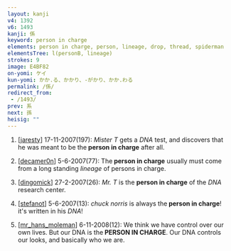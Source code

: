 ```yaml
---
layout: kanji
v4: 1392
v6: 1493
kanji: 係
keyword: person in charge
elements: person in charge, person, lineage, drop, thread, spiderman
elementsTree: l(personB, lineage)
strokes: 9
image: E4BF82
on-yomi: ケイ
kun-yomi: かか.る、かかり、-がかり、かか.わる
permalink: /係/
redirect_from:
 - /1493/
prev: 系
next: 孫
heisig: ""
---
```


1) [<a href="http://kanji.koohii.com/profile/jaresty">jaresty</a>] 17-11-2007(197): <em>Mister T</em> gets a <em>DNA</em> test, and discovers that he was meant to be the<strong> person in charge</strong> after all.

2) [<a href="http://kanji.koohii.com/profile/decamer0n">decamer0n</a>] 5-6-2007(77): The<strong> person in charge</strong> usually must come from a long standing <em>lineage</em> of persons in charge.

3) [<a href="http://kanji.koohii.com/profile/dingomick">dingomick</a>] 27-2-2007(26): <em>Mr. T</em> is the <strong>person in charge</strong> of the <em>DNA</em> research center.

4) [<a href="http://kanji.koohii.com/profile/stefanot">stefanot</a>] 5-6-2007(13): <em>chuck norris</em> is always the<strong> person in charge</strong>! it&#039;s written in his <em>DNA</em>!

5) [<a href="http://kanji.koohii.com/profile/mr_hans_moleman">mr_hans_moleman</a>] 6-11-2008(12): We think we have control over our own lives. But our DNA is the<strong> PERSON IN CHARGE</strong>. Our DNA controls our looks, and basically who we are.

